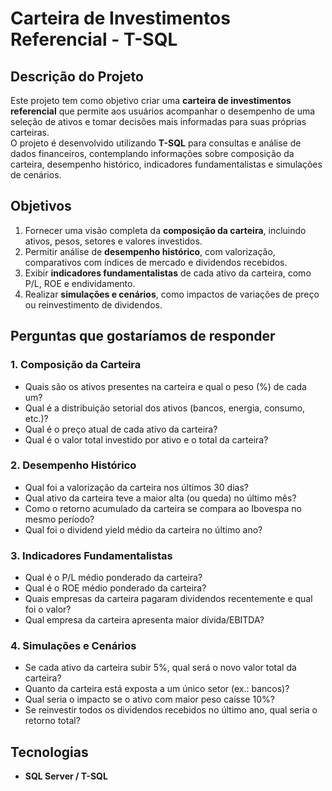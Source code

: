 # Carteira de Investimentos Referencial - T-SQL

## Descrição do Projeto
Este projeto tem como objetivo criar uma **carteira de investimentos referencial** que permite aos usuários acompanhar o desempenho de uma seleção de ativos e tomar decisões mais informadas para suas próprias carteiras.  
O projeto é desenvolvido utilizando **T-SQL** para consultas e análise de dados financeiros, contemplando informações sobre composição da carteira, desempenho histórico, indicadores fundamentalistas e simulações de cenários.

## Objetivos
1. Fornecer uma visão completa da **composição da carteira**, incluindo ativos, pesos, setores e valores investidos.  
2. Permitir análise de **desempenho histórico**, com valorização, comparativos com índices de mercado e dividendos recebidos.  
3. Exibir **indicadores fundamentalistas** de cada ativo da carteira, como P/L, ROE e endividamento.  
4. Realizar **simulações e cenários**, como impactos de variações de preço ou reinvestimento de dividendos.

## Perguntas que gostaríamos de responder

### 1. Composição da Carteira
- Quais são os ativos presentes na carteira e qual o peso (%) de cada um?  
- Qual é a distribuição setorial dos ativos (bancos, energia, consumo, etc.)?  
- Qual é o preço atual de cada ativo da carteira?  
- Qual é o valor total investido por ativo e o total da carteira?

### 2. Desempenho Histórico
- Qual foi a valorização da carteira nos últimos 30 dias?  
- Qual ativo da carteira teve a maior alta (ou queda) no último mês?  
- Como o retorno acumulado da carteira se compara ao Ibovespa no mesmo período?  
- Qual foi o dividend yield médio da carteira no último ano?

### 3. Indicadores Fundamentalistas
- Qual é o P/L médio ponderado da carteira?  
- Qual é o ROE médio ponderado da carteira?  
- Quais empresas da carteira pagaram dividendos recentemente e qual foi o valor?  
- Qual empresa da carteira apresenta maior dívida/EBITDA?

### 4. Simulações e Cenários
- Se cada ativo da carteira subir 5%, qual será o novo valor total da carteira?  
- Quanto da carteira está exposta a um único setor (ex.: bancos)?  
- Qual seria o impacto se o ativo com maior peso caísse 10%?  
- Se reinvestir todos os dividendos recebidos no último ano, qual seria o retorno total?

## Tecnologias
- **SQL Server / T-SQL**  
